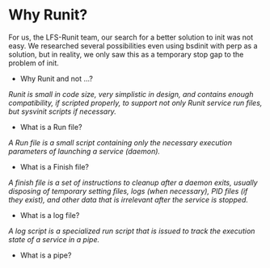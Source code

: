 # Why Runit? #

For us, the LFS-Runit team, our search for a better solution to init was not easy. We researched several possibilities even using bsdinit with perp as a solution, but in reality, we only saw this as a temporary stop gap to the problem of init.

  * Why Runit and not ...?

_Runit is small in code size, very simplistic in design, and contains enough compatibility, if scripted properly, to support not only Runit service run files, but sysvinit scripts if necessary._

  * What is a Run file?

_A Run file is a small script containing only the necessary execution parameters of launching a service (daemon)._

  * What is a Finish file?

_A finish file is a set of instructions to cleanup after a daemon exits, usually disposing of temporary setting files, logs (when necessary), PID files (if they exist), and other data that is irrelevant after the service is stopped._

  * What is a log file?

_A log script is a specialized run script that is issued to track the execution state of a service in a pipe._

  * What is a pipe?

